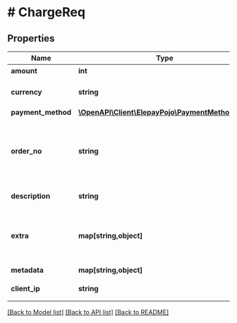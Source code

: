 # # ChargeReq

## Properties

Name | Type | Description | Notes
------------ | ------------- | ------------- | -------------
**amount** | **int** | 金額 | [optional] 
**currency** | **string** | 通貨コード (ISO_4217) | [optional] [default to 'JPY']
**payment_method** | [**\OpenAPI\Client\ElepayPojo\PaymentMethodType**](PaymentMethodType.md) |  | [optional] 
**order_no** | **string** | お客様側のシステムオーダーNo（例：注文番号、決済IDなど） | [optional] 
**description** | **string** | 決済に関する説明 | [optional] 
**extra** | **map[string,object]** | 決済に関する追加情報がある場合に利用します。 | [optional] 
**metadata** | **map[string,object]** | メタデータ | [optional] 
**client_ip** | **string** | Client IP アドレス | [optional] 

[[Back to Model list]](../../README.md#documentation-for-models) [[Back to API list]](../../README.md#documentation-for-api-endpoints) [[Back to README]](../../README.md)


